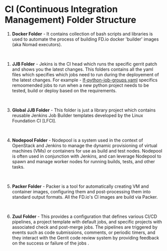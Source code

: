 # CI (Continuous Integration Management) Folder Structure

1. <b>Docker Folder</b> - It contains collection of bash scripts and libraries is used to automate the process of building FD.io docker 'builder' images (aka Nomad executors).

<br>

1. <b>JJB Folder</b> - Jekins is the CI head which runs the specific gerrit patch and shows you the latest changes. This folders contains all the yaml files which specifies which jobs need to run during the deployement of the latest changes. For example - [lf-python-job-groups.yaml](https://github.com/lfit/releng-global-jjb/blob/d31ff4635d1dc4a6afe4cf3be622a219be5f1318/jjb/lf-python-job-groups.yaml) specifics remoomended jobs to run when a new python project needs to be tested, build or deploy based on the requirements.

<br>

3. <b>Global JJB Folder</b> - This folder is just a library project which contains reusable Jenkins Job Builder templates developed by the Linux Foundation CI [LFCI].

<br>

4. <b>Nodepool Folder</b> - Nodepool is a system used in the context of OpenStack and Jenkins to manage the dynamic provisioning of virtual machines (VMs) or containers for use as build and test nodes. Nodepool is often used in conjunction with Jenkins, and can leverage Nodepool to spawn and manage worker nodes for running builds, tests, and other tasks.

<br>

5. <b>Packer Folder</b> - Packer is a tool for automatically creating VM and container images, configuring them and post-processing them into standard output formats. All the FD.io's CI images are build via Packer.

<br>

6. <b>Zuul Folder</b> - This provides a configuration that defines various CI/CD pipelines, a project template with default jobs, and specific projects with associated check and post-merge jobs. The pipelines are triggered by events such as code submissions, comments, or periodic timers, and they interact with the Gerrit code review system by providing feedback on the success or failure of the jobs .
